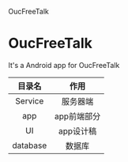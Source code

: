 OucFreeTalk
# OucFreeTalk
It's a Android app for OucFreeTalk

| 目录名     | 作用     |
| :-------: | :-------------------:|
|Service   |服务器端|
|app       |app前端部分|
|UI        |app设计稿|
|database  |数据库|
